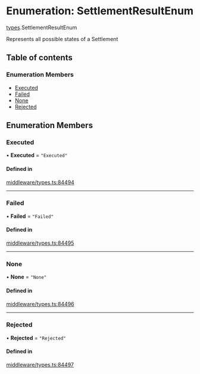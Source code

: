 # Enumeration: SettlementResultEnum

[types](../wiki/types).SettlementResultEnum

Represents all possible states of a Settlement

## Table of contents

### Enumeration Members

- [Executed](../wiki/types.SettlementResultEnum#executed)
- [Failed](../wiki/types.SettlementResultEnum#failed)
- [None](../wiki/types.SettlementResultEnum#none)
- [Rejected](../wiki/types.SettlementResultEnum#rejected)

## Enumeration Members

### Executed

• **Executed** = ``"Executed"``

#### Defined in

[middleware/types.ts:84494](https://github.com/PolymeshAssociation/polymesh-sdk/blob/079537ad/src/middleware/types.ts#L84494)

___

### Failed

• **Failed** = ``"Failed"``

#### Defined in

[middleware/types.ts:84495](https://github.com/PolymeshAssociation/polymesh-sdk/blob/079537ad/src/middleware/types.ts#L84495)

___

### None

• **None** = ``"None"``

#### Defined in

[middleware/types.ts:84496](https://github.com/PolymeshAssociation/polymesh-sdk/blob/079537ad/src/middleware/types.ts#L84496)

___

### Rejected

• **Rejected** = ``"Rejected"``

#### Defined in

[middleware/types.ts:84497](https://github.com/PolymeshAssociation/polymesh-sdk/blob/079537ad/src/middleware/types.ts#L84497)
